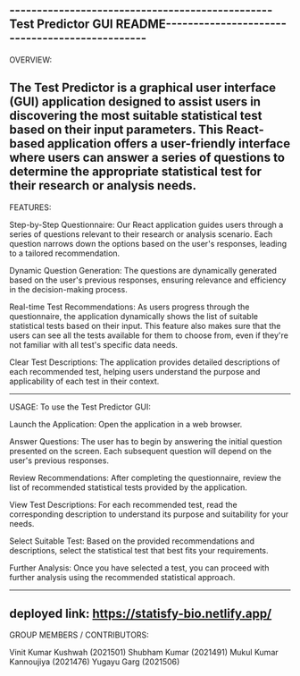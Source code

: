 ------------------------------------------------Test Predictor GUI README-----------------------------------------------
------------------------------------------------------------------------------------------------------------------------
OVERVIEW:

The Test Predictor is a graphical user interface (GUI) application designed to assist users in discovering the most suitable statistical test based on their input parameters. This React-based application offers a user-friendly interface where users can answer a series of questions to determine the appropriate statistical test for their research or analysis needs.
--------------------------------------------------------------------------------------------------------------------------

FEATURES:

Step-by-Step Questionnaire: Our React application guides users through a series of questions relevant to their research or analysis scenario. Each question narrows down the options based on the user's responses, leading to a tailored recommendation.

Dynamic Question Generation: The questions are dynamically generated based on the user's previous responses, ensuring relevance and efficiency in the decision-making process.

Real-time Test Recommendations: As users progress through the questionnaire, the application dynamically shows the list of suitable statistical tests based on their input.
This feature also makes sure that the users can see all the tests available for them to choose from, even if they're not familiar with all test's specific data needs.

Clear Test Descriptions: The application provides detailed descriptions of each recommended test, helping users understand the purpose and applicability of each test in their context.

--------------------------------------------------------------------------------------------------------------------------
USAGE:
To use the Test Predictor GUI:

Launch the Application: Open the application in a web browser.

Answer Questions: The user has to begin by answering the initial question presented on the screen. Each subsequent question will depend on the user's previous responses.

Review Recommendations: After completing the questionnaire, review the list of recommended statistical tests provided by the application.

View Test Descriptions: For each recommended test, read the corresponding description to understand its purpose and suitability for your needs.

Select Suitable Test: Based on the provided recommendations and descriptions, select the statistical test that best fits your requirements.

Further Analysis: Once you have selected a test, you can proceed with further analysis using the recommended statistical approach.

--------------------------------------------------------------------------------------------------------------------------
deployed link: https://statisfy-bio.netlify.app/
--------------------------------------------------------------------------------------------------------------------------

GROUP MEMBERS / CONTRIBUTORS:

Vinit Kumar Kushwah (2021501)
Shubham Kumar (2021491)
Mukul Kumar Kannoujiya (2021476)
Yugayu Garg (2021506)
